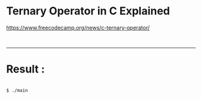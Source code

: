 # Ternary Operator in C Explained

https://www.freecodecamp.org/news/c-ternary-operator/

<br>

<hr>

# Result :

```
  
$ ./main



```

